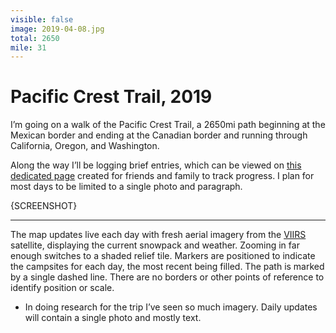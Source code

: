 ```yaml
---
visible: false
image: 2019-04-08.jpg
total: 2650
mile: 31
---
```


# Pacific Crest Trail, 2019

I’m going on a walk of the Pacific Crest Trail, a 2650mi path beginning at the Mexican border and ending at the Canadian border and running through California, Oregon, and Washington.

Along the way I’ll be logging brief entries, which can be viewed on [this dedicated page](/pct) created for friends and family to track progress. I plan for most days to be limited to a single photo and paragraph.

{SCREENSHOT}



---

The map updates live each day with fresh aerial imagery from the [VIIRS](https://ncc.nesdis.noaa.gov/VIIRS/) satellite, displaying the current snowpack and weather. Zooming in far enough switches to a shaded relief tile. Markers are positioned to indicate the campsites for each day, the most recent being filled. The path is marked by a single dashed line. There are no borders or other points of reference to identify position or scale.

<!-- more -->

- In doing research for the trip I’ve seen so much imagery. Daily updates will contain a single photo and mostly text.